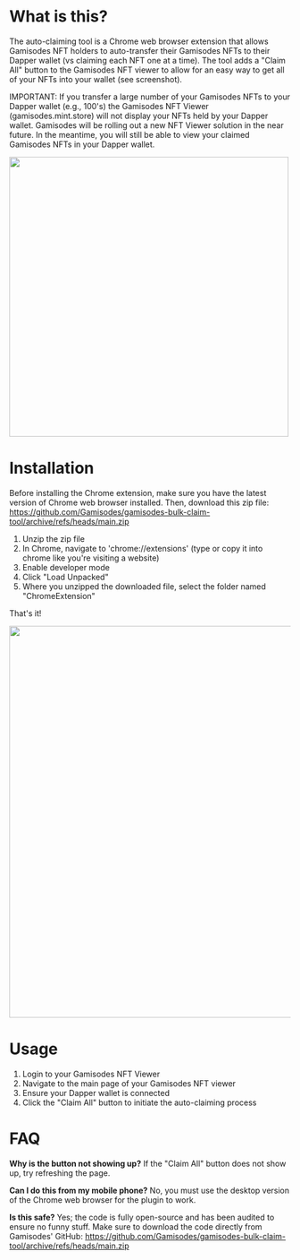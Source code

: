 
# What is this?

The auto-claiming tool is a Chrome web browser extension that allows Gamisodes NFT holders to auto-transfer their Gamisodes NFTs to their Dapper wallet (vs claiming each NFT one at a time).  The tool adds a "Claim All" button to the Gamisodes NFT viewer to allow for an easy way to get all of your NFTs into your wallet (see screenshot).

IMPORTANT: If you transfer a large number of your Gamisodes NFTs to your Dapper wallet (e.g., 100's) the Gamisodes NFT Viewer (gamisodes.mint.store) will not display your NFTs held by your Dapper wallet. Gamisodes will be rolling out a new NFT Viewer solution in the near future. In the meantime, you will still be able to view your claimed Gamisodes NFTs in your Dapper wallet.

<img src="https://github.com/jasonhamilton/gamisodes-bulk-claim-tool/raw/main/img/bulk_claim_button.png?raw=true" width="500">



# Installation

Before installing the Chrome extension, make sure you have the latest version of Chrome web browser installed. Then, download this zip file: https://github.com/Gamisodes/gamisodes-bulk-claim-tool/archive/refs/heads/main.zip

1) Unzip the zip file
2) In Chrome, navigate to 'chrome://extensions' (type or copy it into chrome like you're visiting a website)
3) Enable developer mode
4) Click "Load Unpacked"
5) Where you unzipped the downloaded file, select the folder named "ChromeExtension"

That's it!

<img src="https://github.com/jasonhamilton/gamisodes-bulk-claim-tool/raw/main/img/installation.png?raw=true" width="700">



# Usage

1) Login to your Gamisodes NFT Viewer
2) Navigate to the main page of your Gamisodes NFT viewer
3) Ensure your Dapper wallet is connected  
4) Click the "Claim All" button to initiate the auto-claiming process  


# FAQ

**Why is the button not showing up?** If the "Claim All" button does not show up, try refreshing the page.

**Can I do this from my mobile phone?**  No, you must use the desktop version of the Chrome web browser for the plugin to work.

**Is this safe?** Yes; the code is fully open-source and has been audited to ensure no funny stuff.  Make sure to download the code directly from Gamisodes' GitHub: https://github.com/Gamisodes/gamisodes-bulk-claim-tool/archive/refs/heads/main.zip  

